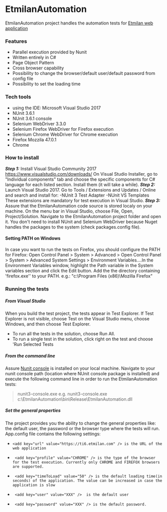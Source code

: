 # EtmilanAutomation
EtmilanAutomation project handles the automation  tests for [Etmilan web application](https://ti6.etmilan.com) 

### Features
- Parallel execution provided by Nunit
- Written entirely in C#
- Page Object Pattern
- Cross browser capability
- Possibility to change the browser/default user/default password from config file
- Possibility to set the loading time

### Tech tools
 - using the IDE: Microsoft Visual Studio  2017
 - NUnit 3.6.1
 - NUnit 3.6.1 console
 - Selenium WebDriver 3.3.0
 - Selenium Firefox WebDriver for Firefox execution
 - Selenium Chrome WebDriver for Chrome execution
 - Firefox Mozzila 47.0.1
 - Chrome

### How to install
___Step 1:___ Install Visual Studio Community 2017 https://www.visualstudio.com/downloads/
On Visual Studio Installer, go to "Individual components" tab and choose the specific components for C# language for each listed section.
Install them (it will take a while).
___Step 2:___
Launch Visual Studio 2017.
Go to Tools / Extensions and Updates / Online and search and install for:
 -NUnit 3 Test Adapter
 -NUnit VS Templates
These extensions are mandatory for test execution in Visual Studio.
___Step 3:___
Assure that the EtmilanAutomation code source is stored localy on your machine.
On the menu bar in Visual Studio, choose File, Open, Project/Solution.
Navigate to the EtmilanAutomation project folder and open it.
You don't need to install NUnit and Selenium WebDriver because Nuget handles the packages to the system (check packages.config file).

#### Setting PATH on Windows
In case you want to run the tests on Firefox, you should configure the PATH for Firefox: 
Open Control Panel > System > Advanced > Open Control Panel > System > Advanced System Settings > Environment Variables....In the Environment Variables window, highlight the Path variable in the System variables section and click the Edit button. Add the the directory containing 'firefox.exe'' to your PATH. e.g.: "c:\Program Files (x86)\Mozilla Firefox\"

### Running the tests
##### From Visual Studio
When you build the test project, the tests appear in Test Explorer. If Test Explorer is not visible, choose Test on the Visual Studio menu, choose Windows, and then choose Test Explorer.
 - To run all the tests in the solution, choose Run All.
 - To run a single test in the solution, click right on the test and choose 'Run Selected Tests
##### From the command line
Assure [Nunit console](https://github.com/nunit/nunit-console/releases/tag/3.6.1)  is installed on your local machine.
Navigate to your nunit console path (location where NUnit console package is installed) and execute the following command line in order to run the EtmilanAutomation tests:
>nunit3-console.exe <path to test.EtmilanAutomation.dll>
e.g.
>nunit3-console.exe c:\EtmilanAutomation\bin\Release\EtmilanAutomation.dll
##### Set the general properties
The project provides you the ability to change the general properties like: the default user, the password or the browser type where the tests will run.
App.config file contains the following settings: 
 -     <add key="url" value="https://ti6.etmilan.com" /> is the URL of the web application
 -      <add key="profile" value="CHROME" /> is the type of the browser for the test execution. Currently only CHROME and FIREFOX browsers are supported.
 -      <add key="timeToLoad" value="50" /> is the default loading time(in seconds) of the application. The value can be increased in case the application is slow
 -      <add key="user" value="XXX" />  is the default user
 -      <add key="password" value="XXX" /> is the default password.
